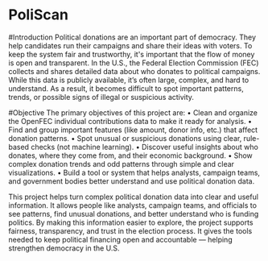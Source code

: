 # PoliScan
#Introduction
Political donations are an important part of democracy. They help candidates run their campaigns and share their ideas with voters. To keep the system fair and trustworthy, it's important that the flow of money is open and transparent.
In the U.S., the Federal Election Commission (FEC) collects and shares detailed data about who donates to political campaigns. While this data is publicly available, it’s often large, complex, and hard to understand. As a result, it becomes difficult to spot important patterns, trends, or possible signs of illegal or suspicious activity.


#Objective
The primary objectives of this project are:
•	Clean and organize the OpenFEC individual contributions data to make it ready for analysis.
•	Find and group important features (like amount, donor info, etc.) that affect donation patterns.
•	Spot unusual or suspicious donations using clear, rule-based checks (not machine learning).
•	Discover useful insights about who donates, where they come from, and their economic background.
•	Show complex donation trends and odd patterns through simple and clear visualizations.
•	Build a tool or system that helps analysts, campaign teams, and government bodies better understand and use political donation data.



This project helps turn complex political donation data into clear and useful information. It allows people like analysts, campaign teams, and officials to see patterns, find unusual donations, and better understand who is funding politics.
By making this information easier to explore, the project supports fairness, transparency, and trust in the election process. It gives the tools needed to keep political financing open and accountable — helping strengthen democracy in the U.S.

